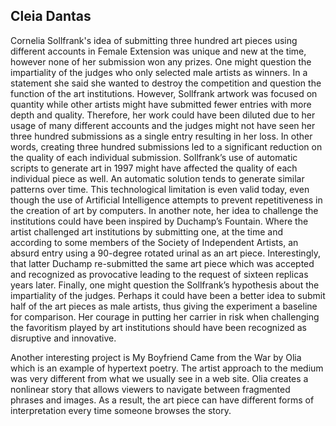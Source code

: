Cleia Dantas
----------------------
Cornelia Sollfrank's idea of submitting three hundred art pieces using different accounts in Female Extension was unique and new at the time, however none of her submission won any prizes. One might question the impartiality of the judges who only selected male artists as winners. In a statement she said she wanted to destroy the competition and question the function of the art institutions. However, Sollfrank artwork was focused on quantity while other artists might have submitted fewer entries with more depth and quality. Therefore, her work could have been diluted due to her usage of many different accounts and the judges might not have seen her three hundred submissions as a single entry resulting in her loss. In other words, creating three hundred submissions led to a significant reduction on the quality of each individual submission. Sollfrank’s use of automatic scripts to generate art in 1997 might have affected the quality of each individual piece as well. An automatic solution tends to generate similar patterns over time. This technological limitation is even valid today, even though the use of Artificial Intelligence attempts to prevent repetitiveness in the creation of art by computers.
In another note, her idea to challenge the institutions could have been inspired by Duchamp’s Fountain. Where the artist challenged art institutions by submitting one, at the time and according to some members of the Society of Independent Artists, an absurd entry using a 90-degree rotated urinal as an art piece. Interestingly, that latter Duchamp re-submitted the same art piece which was accepted and recognized as provocative leading to the request of sixteen replicas years later. 
 Finally, one might question the Sollfrank’s hypothesis about the impartiality of the judges. Perhaps it could have been a better idea to submit half of the art pieces as male artists, thus giving the experiment a baseline for comparison. Her courage in putting her carrier in risk when challenging the favoritism played by art institutions should have been recognized as disruptive and innovative. 

Another interesting project is My Boyfriend Came from the War by Olia which is an example of hypertext poetry. The artist approach to the medium was very different from what we usually see in a web site. Olia creates a nonlinear story that allows viewers to navigate between fragmented phrases and images. As a result, the art piece can have different forms of interpretation every time someone browses the story. 
